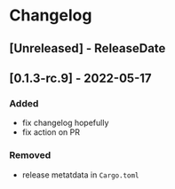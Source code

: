 # Changelog

<!-- next-header -->

## [Unreleased] - ReleaseDate
## [0.1.3-rc.9] - 2022-05-17

### Added

- fix changelog hopefully
- fix action on PR

### Removed

- release metatdata in `Cargo.toml`
